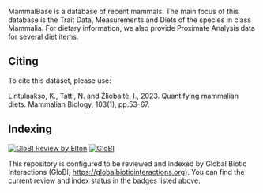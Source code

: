 MammalBase is a database of recent mammals. The main focus of this database is the Trait Data, Measurements and Diets of the species in class Mammalia. For dietary information, we also provide Proximate Analysis data for several diet items.

## Citing 

To cite this dataset, please use:

Lintulaakso, K., Tatti, N. and Žliobaitė, I., 2023. Quantifying mammalian diets. Mammalian Biology, 103(1), pp.53-67.

## Indexing 

[![GloBI Review by Elton](../../actions/workflows/review.yml/badge.svg)](../../actions/workflows/review.yml) [![GloBI](https://api.globalbioticinteractions.org/interaction.svg?accordingTo=globi:mammalbase/database&refutes=true&refutes=false)](https://globalbioticinteractions.org/?accordingTo=globi:mammalbase/database)

This repository is configured to be reviewed and indexed by Global Biotic Interactions (GloBI, https://globalbioticinteractions.org). You can find the current review and index status in the badges listed above.

